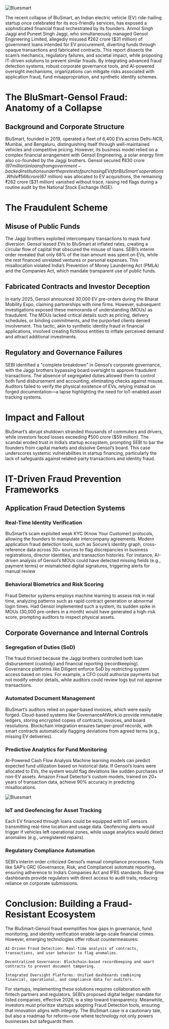 
![Bluesmart](/Images/Blog/B1.png)

The recent collapse of BluSmart, an Indian electric vehicle (EV) ride-hailing startup once celebrated for its eco-friendly services, has exposed a sophisticated financial fraud orchestrated by its founders. Anmol Singh Jaggi and Puneet Singh Jaggi, who simultaneously managed Gensol Engineering Limited, allegedly misused ₹262 crore ($31 million) of government loans intended for EV procurement, diverting funds through opaque transactions and fabricated contracts. This report dissects the scam’s mechanics, regulatory failures, and societal impact, while proposing IT-driven solutions to prevent similar frauds. By integrating advanced fraud detection systems, robust corporate governance tools, and AI-powered oversight mechanisms, organizations can mitigate risks associated with application fraud, fund misappropriation, and synthetic identity schemes.

# The BluSmart-Gensol Fraud: Anatomy of a Collapse

## Background and Corporate Structure
BluSmart, founded in 2019, operated a fleet of 6,400 EVs across Delhi-NCR, Mumbai, and Bengaluru, distinguishing itself through well-maintained vehicles and competitive pricing. However, its business model relied on a complex financial arrangement with Gensol Engineering, a solar energy firm also co-founded by the Jaggi brothers. Gensol secured ₹830 crore ($97 million) in loans from government-backed institutions under the pretext of purchasing EVs for BluSmart’s operations. While ₹568 crore ($67 million) was allocated to EV acquisitions, the remaining ₹262 crore ($31 million) vanished without trace, raising red flags during a routine audit by the National Stock Exchange (NSE).

# The Fraudulent Scheme
## Misuse of Public Funds
The Jaggi brothers exploited intercompany transactions to mask fund diversion. Gensol leased EVs to BluSmart at inflated rates, creating a circular flow of capital that obscured the misuse of loans. SEBI’s interim order revealed that only 68% of the loan amount was spent on EVs, while the rest financed unrelated ventures or personal expenses. This misallocation violated India’s Prevention of Money Laundering Act (PMLA) and the Companies Act, which mandate transparent use of public funds.

## Fabricated Contracts and Investor Deception
In early 2025, Gensol announced 30,000 EV pre-orders during the Bharat Mobility Expo, claiming partnerships with nine firms. However, subsequent investigations exposed these memoranda of understanding (MOUs) as fraudulent. The MOUs lacked critical details such as pricing, delivery schedules, or binding commitments, and the purported clients denied involvement. This tactic, akin to synthetic identity fraud in financial applications, involved creating fictitious entities to inflate perceived demand and attract additional investments.

## Regulatory and Governance Failures
SEBI identified a "complete breakdown" in Gensol’s corporate governance, with the Jaggi brothers bypassing board oversight to approve fraudulent transactions. The absence of segregated duties allowed them to control both fund disbursement and accounting, eliminating checks against misuse. Auditors failed to verify the physical existence of EVs, relying instead on forged documentation—a lapse highlighting the need for IoT-enabled asset tracking systems.

# Impact and Fallout
BluSmart’s abrupt shutdown stranded thousands of commuters and drivers, while investors faced losses exceeding ₹500 crore ($59 million). The scandal eroded trust in India’s startup ecosystem, prompting SEBI to bar the founders from capital markets and dissolve Gensol’s board. This case underscores systemic vulnerabilities in startup financing, particularly the lack of safeguards against related-party transactions and identity fraud.


# IT-Driven Fraud Prevention Frameworks

## Application Fraud Detection Systems
### Real-Time Identity Verification
BluSmart’s scam exploited weak KYC (Know Your Customer) protocols, allowing the founders to manipulate intercompany agreements. Modern application fraud detection tools, such as Socure’s identity graph, cross-reference data across 30+ sources to flag discrepancies in business registrations, director identities, and transaction histories. For instance, AI-driven analysis of Gensol’s MOUs could have detected missing fields (e.g., payment terms) or mismatched digital signatures, triggering alerts for manual review

### Behavioral Biometrics and Risk Scoring
Fraud Detector systems employs machine learning to assess risk in real time, analyzing patterns such as rapid contract generation or abnormal login times. Had Gensol implemented such a system, its sudden spike in MOUs (30,000 pre-orders in a month) would have generated a high-risk score, prompting auditors to inspect physical assets.

## Corporate Governance and Internal Controls
### Segregation of Duties (SoD)
The fraud thrived because the Jaggi brothers controlled both loan disbursement (custody) and financial reporting (recordkeeping). Governance platforms like Diligent enforce SoD by restricting system access based on roles. For example, a CFO could authorize payments but not modify vendor details, while auditors could review logs but not approve transactions.

### Automated Document Management
BluSmart’s auditors relied on paper-based invoices, which were easily forged. Cloud-based systems like GovernanceAtWork.io provide immutable ledgers, storing encrypted copies of contracts, invoices, and board resolutions. Blockchain integration ensures tamper-proof records, with smart contracts automatically flagging deviations from agreed terms (e.g., missing EV deliveries).

### Predictive Analytics for Fund Monitoring
AI-Powered Cash Flow Analysis
Machine learning models can predict expected fund utilization based on historical data. If Gensol’s loans were allocated to EVs, the system would flag deviations like sudden purchases of non-EV assets. Amazon Fraud Detector’s custom models, trained on 20+ years of transaction data, achieve 90% accuracy in predicting misallocations.

![Bluesmart](/Images/Blog/B2.png)


### IoT and Geofencing for Asset Tracking
Each EV financed through loans could be equipped with IoT sensors transmitting real-time location and usage data. Geofencing alerts would trigger if vehicles left operational zones, while usage analytics would detect anomalies (e.g., unregistered repairs).

### Regulatory Compliance Automation
SEBI’s interim order criticized Gensol’s manual compliance processes. Tools like SAP’s GRC (Governance, Risk, and Compliance) automate reporting, ensuring adherence to India’s Companies Act and IFRS standards. Real-time dashboards provide regulators with direct access to audit trails, reducing reliance on corporate submissions.

# Conclusion: Building a Fraud-Resistant Ecosystem

The BluSmart-Gensol fraud exemplifies how gaps in governance, fund monitoring, and identity verification enable large-scale financial crimes. However, emerging technologies offer robust countermeasures:

    AI-Driven Fraud Detection: Real-time analysis of contracts, transactions, and user behavior to flag anomalies.

    Decentralized Governance: Blockchain-based recordkeeping and smart contracts to prevent document tampering.

    Integrated Oversight Platforms: Unified dashboards combining financial, operational, and compliance data for auditors.

For startups, implementing these solutions requires collaboration with fintech partners and regulators. SEBI’s proposed digital ledger mandate for listed companies, effective 2026, is a step toward transparency. Meanwhile, investors must prioritize startups adopting Fraud Detection tools, ensuring that innovation aligns with integrity. The BluSmart case is a cautionary tale, but also a roadmap for reform—one where technology not only powers businesses but safeguards them.
